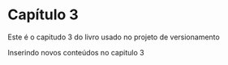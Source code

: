 # Capítulo 3

Este é o capitudo 3 do livro usado no projeto de versionamento

Inserindo novos conteúdos no capitulo 3